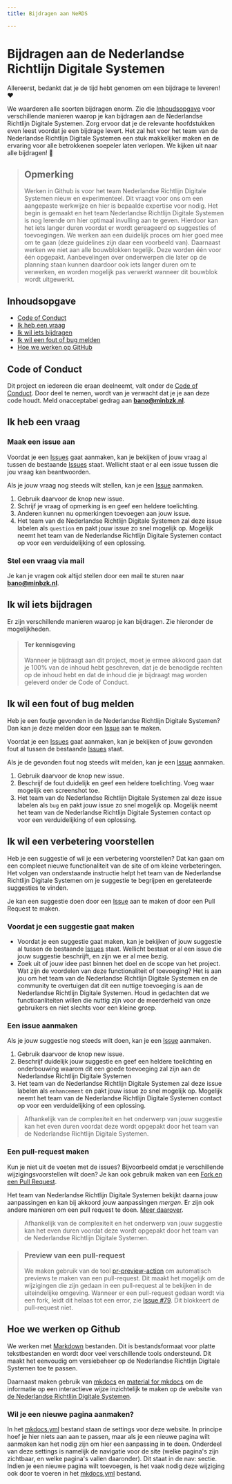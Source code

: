 ```yaml
---
title: Bijdragen aan NeRDS

---
```


# Bijdragen aan de Nederlandse Richtlijn Digitale Systemen

Allereerst, bedankt dat je de tijd hebt genomen om een bijdrage te leveren! ❤️

We waarderen alle soorten bijdragen enorm. Zie die [Inhoudsopgave](#inhoudsopgave) voor verschillende manieren waarop je kan bijdragen aan de Nederlandse Richtlijn Digitale Systemen.
Zorg ervoor dat je de relevante hoofdstukken even leest voordat je een bijdrage levert.
Het zal het voor het team van de Nederlandse Richtlijn Digitale Systemen een stuk makkelijker maken en de ervaring voor alle betrokkenen soepeler laten verlopen.
We kijken uit naar alle bijdragen! 🎉

> ## Opmerking
> Werken in Github is voor het team Nederlandse Richtlijn Digitale Systemen nieuw en experimenteel.
> Dit vraagt voor ons om een aangepaste werkwijze en hier is bepaalde expertise voor nodig.
> Het begin is gemaakt en het team Nederlandse Richtlijn Digitale Systemen is nog lerende om hier optimaal invulling aan te geven.
> Hierdoor kan het iets langer duren voordat er wordt gereageerd op suggesties of toevoegingen.
> We werken aan een duidelijk proces om hier goed mee om te gaan (deze guidelines zijn daar een voorbeeld van).
> Daarnaast werken we niet aan alle bouwblokken tegelijk. Deze worden één voor één opgepakt.
> Aanbevelingen over onderwerpen die later op de planning staan kunnen daardoor ook iets langer duren om te verwerken, en worden mogelijk pas verwerkt wanneer dit bouwblok wordt uitgewerkt.

## Inhoudsopgave

- [Code of Conduct](#code-of-conduct)
- [Ik heb een vraag](#ik-heb-een-vraag)
- [Ik wil iets bijdragen](#ik-wil-iets-bijdragen)
- [Ik wil een fout of bug melden](#ik-wil-een-fout-of-bug-melden)
- [Hoe we werken op GitHub](#hoe-we-werken-op-github)

## Code of Conduct
Dit project en iedereen die eraan deelneemt, valt onder de
[Code of Conduct](https://github.com/MinBZK/NeRDS?tab=coc-ov-file#readme).
Door deel te nemen, wordt van je verwacht dat je je aan deze code houdt. Meld onacceptabel gedrag
aan **[bano@minbzk.nl](mailto:bano@minbzk.nl)**.

## Ik heb een vraag

### Maak een issue aan

Voordat je een [Issues](https://github.com/MinBZK/NeRDS/issues) gaat aanmaken, kan je bekijken of jouw vraag al tussen de bestaande [Issues](https://github.com/MinBZK/NeRDS/issues) staat. Wellicht staat er al een issue tussen die jou vraag kan beantwoorden.

Als je jouw vraag nog steeds wilt stellen, kan je een [Issue](https://github.com/MinBZK/NeRDS/issues) aanmaken.

1. Gebruik daarvoor de knop new issue.
2. Schrijf je vraag of opmerking is en geef een heldere toelichting.
3. Anderen kunnen nu opmerkingen toevoegen aan jouw issue.
4. Het team van de Nederlandse Richtlijn Digitale Systemen zal deze issue labelen als `question` en pakt jouw issue zo snel mogelijk op. Mogelijk neemt het team van de Nederlandse Richtlijn Digitale Systemen contact op voor een verduidelijking of een oplossing.

### Stel een vraag via mail

Je kan je vragen ook altijd stellen door een mail te sturen naar **[bano@minbzk.nl](mailto:bano@minbzk.nl)**.

## Ik wil iets bijdragen
Er zijn verschillende manieren waarop je kan bijdragen. Zie hieronder de mogelijkheden.

> #### Ter kennisgeving
> Wanneer je bijdraagt aan dit project, moet je ermee akkoord gaan dat je 100% van de inhoud hebt geschreven, dat je de benodigde rechten op de inhoud hebt en dat de inhoud die je bijdraagt mag worden geleverd onder de Code of Conduct.

## Ik wil een fout of bug melden
Heb je een foutje gevonden in de Nederlandse Richtlijn Digitale Systemen? Dan kan je deze melden door een [Issue](https://github.com/MinBZK/NeRDS/issues) aan te maken.

Voordat je een [Issues](https://github.com/MinBZK/NeRDS/issues) gaat aanmaken, kan je bekijken of jouw gevonden fout al tussen de bestaande [Issues](https://github.com/MinBZK/NeRDS/issues) staat.

Als je de gevonden fout nog steeds wilt melden, kan je een [Issue](https://github.com/MinBZK/NeRDS/issues) aanmaken.

1. Gebruik daarvoor de knop new issue.
2. Beschrijf de fout duidelijk en geef een heldere toelichting. Voeg waar mogelijk een screenshot toe.
3. Het team van de Nederlandse Richtlijn Digitale Systemen zal deze issue labelen als `bug` en pakt jouw issue zo snel mogelijk op. Mogelijk neemt het team van de Nederlandse Richtlijn Digitale Systemen contact op voor een verduidelijking of een oplossing.

## Ik wil een verbetering voorstellen
Heb je een suggestie of wil je een verbetering voorstellen? Dat kan gaan om een compleet nieuwe functionaliteit van de site of om kleine verbeteringen. Het volgen van onderstaande instructie helpt het team van de Nederlandse Richtlijn Digitale Systemen om je suggestie te begrijpen en gerelateerde suggesties te vinden.

Je kan een suggestie doen door een [Issue](https://github.com/MinBZK/NeRDS/issues) aan te maken of door een Pull Request te maken.

### Voordat je een suggestie gaat maken

- Voordat je een suggestie gaat maken, kan je bekijken of jouw suggestie al tussen de bestaande [Issues](https://github.com/MinBZK/NeRDS/issues) staat. Wellicht bestaat er al een issue die jouw suggestie beschrijft, en zijn we er al mee bezig.
- Zoek uit of jouw idee past binnen het doel en de scope van het project. Wat zijn de voordelen van deze functionaliteit of toevoeging? Het is aan jou om het team van de Nederlandse Richtlijn Digitale Systemen en de community te overtuigen dat dit een nuttige toevoeging is aan de Nederlandse Richtlijn Digitale Systemen. Houd in gedachten dat we functioanliteiten willen die nuttig zijn
voor de meerderheid van onze gebruikers en niet slechts voor een kleine groep.

### Een issue aanmaken

Als je jouw suggestie nog steeds wilt doen, kan je een [Issue](https://github.com/MinBZK/NeRDS/issues) aanmaken.

1. Gebruik daarvoor de knop new issue.
2. Beschrijf duidelijk jouw suggestie en geef een heldere toelichting en onderbouwing waarom dit een goede toevoeging zal zijn aan de Nederlandse Richtlijn Digitale Systemen
3. Het team van de Nederlandse Richtlijn Digitale Systemen zal deze issue labelen als `enhancement` en pakt jouw issue zo snel mogelijk op. Mogelijk neemt het team van de Nederlandse Richtlijn Digitale Systemen contact op voor een verduidelijking of een oplossing.

> Afhankelijk van de complexiteit en het onderwerp van jouw suggestie kan het even duren voordat deze wordt opgepakt door het team van de Nederlandse Richtlijn Digitale Systemen.

### Een pull-request maken
Kun je niet uit de voeten met de issues?
Bijvoorbeeld omdat je verschillende wijzigingsvoorstellen wilt doen? Je kan ook gebruik maken van een [Fork en een Pull Request](https://docs.github.com/en/pull-requests/collaborating-with-pull-requests/working-with-forks).

Het team van Nederlandse Richtlijn Digitale Systemen bekijkt daarna jouw aanpassingen en kan bij akkoord jouw aanpassingen *mergen*. Er zijn ook andere manieren om een pull request te doen. [Meer daarover](https://docs.github.com/en/pull-requests/collaborating-with-pull-requests/proposing-changes-to-your-work-with-pull-requests/creating-a-pull-request).

> Afhankelijk van de complexiteit en het onderwerp van jouw suggestie kan het even duren voordat deze wordt opgepakt door het team van de Nederlandse Richtlijn Digitale Systemen.

> ### Preview van een pull-request
> We maken gebruik van de tool [pr-preview-action](https://github.com/rossjrw/pr-preview-action) om automatisch previews te maken van een pull-request.
Dit maakt het mogelijk om de wijzigingen die zijn gedaan in een pull-request al te bekijken in de uiteindelijke omgeving.
> Wanneer er een pull-request gedaan wordt via een fork, leidt dit helaas tot een error, zie [Issue #79](https://github.com/MinBZK/NeRDS/issues/79). Dit blokkeert de pull-request niet.

## Hoe we werken op Github
We werken met [Markdown](https://www.markdownguide.org/basic-syntax/) bestanden.
Dit is bestandsformaat voor platte tekstbestanden en wordt door veel verschillende tools ondersteund. Dit maakt het eenvoudig om versiebeheer op de Nederlandse Richtlijn Digitale Systemen toe te passen.

Daarnaast maken gebruik van [mkdocs](https://www.mkdocs.org/) en [material for mkdocs](https://squidfunk.github.io/mkdocs-material/) om de informatie op een interactieve wijze inzichtelijk te maken op de website van [de Nederlandse Richtlijn Digitale Systemen](https://minbzk.github.io/NeRDS/).

### Wil je een nieuwe pagina aanmaken?
In het [mkdocs.yml](https://github.com/MinBZK/NeRDS/blob/main/mkdocs.yml) bestand staan de settings voor deze website.
In principe hoef je hier niets aan aan te passen, maar als je een nieuwe pagina wilt aanmaken kan het nodig zijn om hier een aanpassing in te doen.
Onderdeel van deze settings is namelijk de navigatie voor de site (welke pagina's zijn zichtbaar, en welke pagina's vallen daaronder). Dit staat in de nav: sectie.
Indien je een nieuwe pagina wilt toevoegen, is het vaak nodig deze wijziging ook door te voeren in het [mkdocs.yml](https://github.com/MinBZK/NeRDS/blob/main/mkdocs.yml) bestand.
